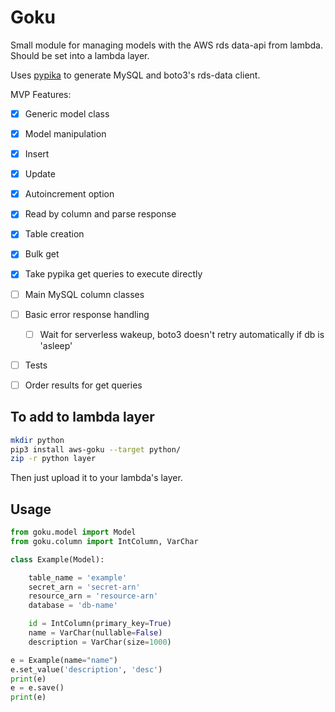 # Goku

Small module for managing models with the AWS rds data-api from lambda. Should be set into a lambda layer.

Uses [pypika](https://github.com/kayak/pypika) to generate MySQL and boto3's rds-data client.


MVP Features:

- [x] Generic model class
- [x] Model manipulation
- [x] Insert
- [x] Update
- [x] Autoincrement option
- [x] Read by column and parse response
- [x] Table creation
- [x] Bulk get
- [x] Take pypika get queries to execute directly 
- [ ] Main MySQL column classes
- [ ] Basic error response handling
    - [ ] Wait for serverless wakeup, boto3 doesn't retry automatically if db is 'asleep'
- [ ] Tests
- [ ] Order results for get queries


## To add to lambda layer
```bash
mkdir python
pip3 install aws-goku --target python/
zip -r python layer
```

Then just upload it to your lambda's layer.

## Usage
```python
from goku.model import Model
from goku.column import IntColumn, VarChar

class Example(Model):

    table_name = 'example'
    secret_arn = 'secret-arn'
    resource_arn = 'resource-arn'
    database = 'db-name'

    id = IntColumn(primary_key=True)
    name = VarChar(nullable=False)
    description = VarChar(size=1000)

e = Example(name="name")
e.set_value('description', 'desc')
print(e)
e = e.save()
print(e)
```